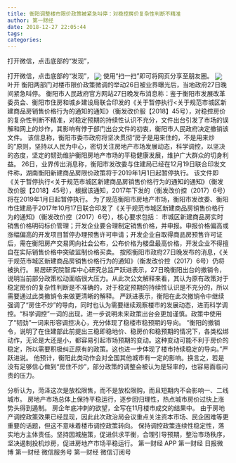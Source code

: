 ```yaml
---
title: 衡阳调整楼市限价政策被紧急叫停：对稳控房价复杂性判断不精准
author: 第一财经
date: 2018-12-27 22:05:44
tags: 
categories: 
---
```

打开微信，点击底部的“发现”，
<!-- more -->
打开微信，点击底部的“发现”，
<img align="center" border="0" src="https://imgcdn.yicai.com/uppics/images/2018/12/70341d42c82cd03d0489c72ba50e5738.jpg" />
使用“扫一扫”即可将网页分享至朋友圈。
<img align="center" border="0" src="https://imgcdn.yicai.com/uppics/images/2018/12/b705ced006ec65331466801851725128.jpg" />
叶开
衡阳两部门对楼市限价政策微调的举动26日被业界曝光后，当地政府27日晚间紧急叫停。
衡阳市人民政府官方网站27日晚发布消息称：鉴于衡阳市发展改革委员会、衡阳市住房和城乡建设局联合印发的《关于暂停执行<关于规范市城区新建商品房销售价格行为的通知的通知》（衡发改价服【2018】45号），对稳控房价的复杂性判断不精准，对稳定预期的持续性认识不充分，文件出台引发了市场的误解和网上的炒作，其影响有悖于部门出台文件的初衷，衡阳市人民政府决定撤销该文件。
该信息称，衡阳市委市政府将坚决贯彻“房子是用来住的，不是用来炒的”原则，坚持以人民为中心，密切关注房地产市场发展动态，科学调控，以坚决的态度，坚定的韧劲维护衡阳房地产市场的平稳健康发展，维护广大群众的切身利益。
26日，业界传出消息称，衡阳市发改委与住建局已经在12月19日联合印发文件称，湖南衡阳新建商品房限价政策将于2019年1月1日起暂停执行。
该文件即《关于暂停执行<关于规范市城区新建商品房销售价格行为的通知的通知》（衡发改价服【2018】45号），根据该通知，2017年下发的（衡发改价控（2017）6号）将在2019年1月日起暂停执行。
为了规范衡阳市房地产市场，衡阳市发改委、衡阳市住建局于2017年10月17日联合印发了《关于规范市城区新建商品房销售价格行为的通知》（衡发改价控（2017）6号），核心要求包括：
市城区新建商品房实时销售价格明码标价管理；开发企业要合理制定销售价格，并申报。申报价格偏高或涨幅偏高的开发项目暂停办理预售许可申请；开发企业自取得商品房预售许可证后，需在衡阳房产交易网向社会公布，公布价格为楼盘最高价格，开发企业不得擅自在实际销售价格中突破监制价格买卖。
按照衡阳市政府27日晚发布的消息，《关于规范市城区新建商品房销售价格行为的通知》（衡发改价控（2017）6号）仍将被执行。
易居研究院智库中心研究总监严跃进表示，27日晚衡阳出台的撤销令，说明当前部分政策松动面临很大压力。从此次公文解释来看，其认为原有政策对于稳定房价的复杂性判断是不准确的，对于稳定预期的持续性认识是不充分的，所以需要通过此类撤销令来做更清晰的解释。
严跃进表示，衡阳在此次撤销令中继续强调了“房住不炒”的导向，同时也认为需要继续观察楼市的发展动态，进而科学调控。“科学调控”一词的出现，进一步说明未来政策出台会更加谨慎。政策中使用了“韧劲”一词来形容调控决心，充分体现了稳楼市稳预期的导向。
“衡阳的撤销令，说明了在住建部此前提出三稳即稳地价、稳房价和稳预期的情况下，各类松绑动作，无论是大还是小，都容易引起市场预期的变动。这种变动可能不利于房价的稳定，所以需要积极纠正原有的政策。这也进一步体现了楼市持续稳定的导向。”严跃进说。
他预计，衡阳此类动作会对全国其他城市有一定的影响。换言之，若是没有足够信心做到“房住不炒”，部分政策的调整会被认为是轻率的，也容易面临问责的压力。
 
 
分析认为，菏泽这次是放松限售，而不是放松限购，而且短期内不会影响一、二线城市。
房地产市场总体上保持平稳运行，逐步回归理性，热点城市房价过快上涨势头得到遏制。
房企年底冲刺的欲望，全写在11月楼市成交的结果中。
由于房地产调控政策效果已经显现，因此此次政治局会议重点关注资本市场、民企困难等更重要的话题，但这不意味着楼市调控政策转向。
保持调控政策连续性稳定性，落实地方主体责任。坚持因城施策，促进供求平衡，合理引导预期，整治市场秩序，坚决遏制投机炒房，促进房地产市场平稳运行。
第一财经
APP
第一财经
日报微博
第一财经
微信服务号
第一财经
微信订阅号

